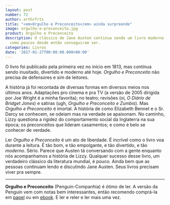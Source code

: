 ```yaml
---
layout: post
number: 72
author: arthrfrts
title: "<em>Orgulho e Preconceito</em> ainda surpreende"
image: orgulho-e-preconceito.jpg
product: Orgulho e Preconceito
description: O clássico de Jane Austen continua sendo um livro moderno e empolgante,
  como poucos desde então conseguiram ser.
categories: Livros
date: '2017-01-27T00:00:00.000+00:00'
---
```


O livro foi publicado pela primeira vez no início em 1813, mas continua sendo inusitado, divertido e moderno até hoje. _Orgulho e Preconceito_ não precisa de defensores e sim de leitores.

A história já foi recontada de diversas formas em diversos meios nos últimos anos. Adaptações pro cinema e pra TV (a versão de 2005 dirigida por Joe Wright é a minha favorita); no teatro; revisões (oi, _O Diário de Bridget Jones_) e sátiras (ugh, _Orgulho e Preconceito e Zumbis_). Mas _Orgulho e Preconceito_ é imortal. A história de como Elizabeth Bennet e o Sr. Darcy se conhecem, se odeiam mas na verdade se apaixonam. No caminho, Lizzy questiona a rigidez do comportamento social da Inglaterra na sua época; os preconceitos que lideram casamentos; e como é belo se conhecer de verdade.

Ler _Orgulho e Preconceito_ é um ato de liberdade. É incrível como o livro voa durante a leitura. É tão bom, e tão empolgante, e tão divertido, e tão _moderno_. Sério. Parece que Austen tá conversando com a gente enquanto nós acompanhamos a história de Lizzy. Qualquer sucesso desse livro, um verdadeiro clássico da literatura mundial, é pouco. Ainda bem que as pessoas continuam lendo e discutindo Jane Austen. Seus livros precisam viver pra sempre.

---

**Orgulho e Preconceito** (Penguin-Companhia) é ótimo de ler. A versão da Penguin vem com notas bem interessantes, então recomendo comprá-la em [papel](http://click.linksynergy.com/fs-bin/click?id=vgrz3PzAsxY&subid=&offerid=397418.1&type=10&tmpid=19388&RD_PARM1=http%3A%2F%2Fwww.livrariacultura.com.br%2Fp%2Forgulho-e-preconceito-22612778) ou em [ebook](https://www.amazon.com.br/Orgulho-e-preconceito-Jane-Austen-ebook/dp/B009WVX8JI/ref=tmm_kin_swatch_0?_encoding=UTF8&qid=1485482213&sr=8-5). E ler e reler e ler mais uma vez.
